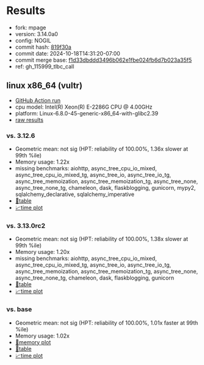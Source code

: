 # Results

- fork: mpage
- version: 3.14.0a0
- config: NOGIL
- commit hash: [819f30a](https://github.com/mpage/cpython/commit/819f30a)
- commit date: 2024-10-18T14:31:20-07:00
- commit merge base: [f1d33dbddd3496b062e1fbe024fb6d7b023a35f5](https://github.com/mpage/cpython/commit/f1d33dbddd3496b062e1fbe024fb6d7b023a35f5)
- ref: gh_115999_tlbc_call

## linux x86_64 (vultr)

- [GitHub Action run](https://github.com/facebookexperimental/free-threading-benchmarking/actions/runs/11415078774)
- cpu model: Intel(R) Xeon(R) E-2286G CPU @ 4.00GHz
- platform: Linux-6.8.0-45-generic-x86_64-with-glibc2.39
- [raw results](bm-20241018-vultr-x86_64-mpage-gh_115999_tlbc_call-3.14.0a0-819f30a.json)

### vs. 3.12.6

- Geometric mean: not sig (HPT: reliability of 100.00%, 1.36x slower at 99th %ile)
- Memory usage: 1.22x
- missing benchmarks: aiohttp, async_tree_cpu_io_mixed, async_tree_cpu_io_mixed_tg, async_tree_io, async_tree_io_tg, async_tree_memoization, async_tree_memoization_tg, async_tree_none, async_tree_none_tg, chameleon, dask, flaskblogging, gunicorn, mypy2, sqlalchemy_declarative, sqlalchemy_imperative
- [📄table](bm-20241018-vultr-x86_64-mpage-gh_115999_tlbc_call-3.14.0a0-819f30a-vs-3.12.6.md)
- [📈time plot](bm-20241018-vultr-x86_64-mpage-gh_115999_tlbc_call-3.14.0a0-819f30a-vs-3.12.6.svg)

### vs. 3.13.0rc2

- Geometric mean: not sig (HPT: reliability of 100.00%, 1.38x slower at 99th %ile)
- Memory usage: 1.20x
- missing benchmarks: aiohttp, async_tree_cpu_io_mixed, async_tree_cpu_io_mixed_tg, async_tree_io, async_tree_io_tg, async_tree_memoization, async_tree_memoization_tg, async_tree_none, async_tree_none_tg, chameleon, dask, flaskblogging, gunicorn
- [📄table](bm-20241018-vultr-x86_64-mpage-gh_115999_tlbc_call-3.14.0a0-819f30a-vs-3.13.0rc2.md)
- [📈time plot](bm-20241018-vultr-x86_64-mpage-gh_115999_tlbc_call-3.14.0a0-819f30a-vs-3.13.0rc2.svg)

### vs. base

- Geometric mean: not sig (HPT: reliability of 100.00%, 1.01x faster at 99th %ile)
- Memory usage: 1.02x
- [🧠memory plot](bm-20241018-vultr-x86_64-mpage-gh_115999_tlbc_call-3.14.0a0-819f30a-vs-base-mem.svg)
- [📄table](bm-20241018-vultr-x86_64-mpage-gh_115999_tlbc_call-3.14.0a0-819f30a-vs-base.md)
- [📈time plot](bm-20241018-vultr-x86_64-mpage-gh_115999_tlbc_call-3.14.0a0-819f30a-vs-base.svg)

